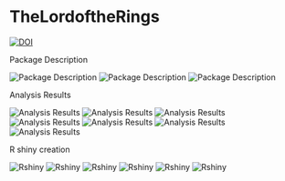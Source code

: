 # TheLordoftheRings

[![DOI](https://zenodo.org/badge/DOI/10.5281/zenodo.2654983.svg)](https://doi.org/10.5281/zenodo.2654983)

Package Description

![Package Description](Rmdfiles/lrpackage.png)
![Package Description](Rmdfiles/lrpackage1.png)
![Package Description](Rmdfiles/lrpackage2.png)


Analysis Results

![Analysis Results](Rmdfiles/lr1.png)
![Analysis Results](Rmdfiles/lr2.png)
![Analysis Results](Rmdfiles/lr7.png)
![Analysis Results](Rmdfiles/lr8.png)
![Analysis Results](Rmdfiles/lr9.png)
![Analysis Results](Rmdfiles/lr10.png)
![Analysis Results](Rmdfiles/lr11.png)


R shiny creation 

![Rshiny](Rmdfiles/shiny1.png)
![Rshiny](Rmdfiles/shiny2.png)
![Rshiny](Rmdfiles/shiny3.png)
![Rshiny](Rmdfiles/shiny4.png)
![Rshiny](Rmdfiles/shiny5.png)
![Rshiny](Rmdfiles/shiny6.png)
